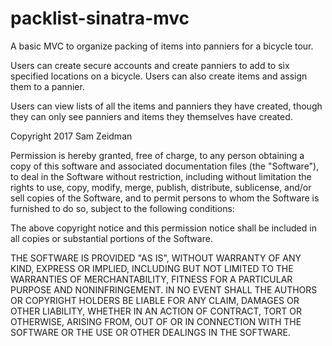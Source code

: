# packlist-sinatra-mvc
A basic MVC to organize packing of items into panniers for a bicycle tour.

Users can create secure accounts and create panniers to add to six specified locations on a bicycle.
Users can also create items and assign them to a pannier.

Users can view lists of all the items and panniers they have created, though they can only see panniers and items they themselves have created.

Copyright 2017 Sam Zeidman

Permission is hereby granted, free of charge, to any person obtaining a copy of this software and associated documentation files (the "Software"), to deal in the Software without restriction, including without limitation the rights to use, copy, modify, merge, publish, distribute, sublicense, and/or sell copies of the Software, and to permit persons to whom the Software is furnished to do so, subject to the following conditions:

The above copyright notice and this permission notice shall be included in all copies or substantial portions of the Software.

THE SOFTWARE IS PROVIDED "AS IS", WITHOUT WARRANTY OF ANY KIND, EXPRESS OR IMPLIED, INCLUDING BUT NOT LIMITED TO THE WARRANTIES OF MERCHANTABILITY, FITNESS FOR A PARTICULAR PURPOSE AND NONINFRINGEMENT. IN NO EVENT SHALL THE AUTHORS OR COPYRIGHT HOLDERS BE LIABLE FOR ANY CLAIM, DAMAGES OR OTHER LIABILITY, WHETHER IN AN ACTION OF CONTRACT, TORT OR OTHERWISE, ARISING FROM, OUT OF OR IN CONNECTION WITH THE SOFTWARE OR THE USE OR OTHER DEALINGS IN THE SOFTWARE.
